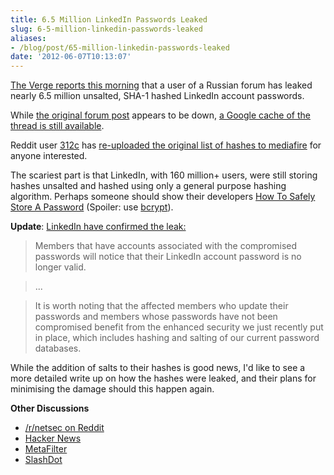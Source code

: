 ```yaml
---
title: 6.5 Million LinkedIn Passwords Leaked
slug: 6-5-million-linkedin-passwords-leaked
aliases:
- /blog/post/65-million-linkedin-passwords-leaked
date: '2012-06-07T10:13:07'
---
```


[The Verge reports this morning](http://www.theverge.com/2012/6/6/3067523/linkedin-password-leak-online) that a user of a Russian forum has leaked nearly 6.5 million unsalted, SHA-1 hashed LinkedIn account passwords.

While [the original forum post](http://forum.insidepro.com/viewtopic.php?p=96122) appears to be down, [a Google cache of the thread is still available](http://webcache.googleusercontent.com/search?hl=en&safe=off&q=cache%3Aforum.insidepro.com%2Fviewtopic.php%3Fp%3D96122).

<!--more-->

Reddit user [312c](http://www.reddit.com/user/312c) has [re-uploaded the original list of hashes to mediafire](http://www.mediafire.com/?bmuo1y3puku4rs5) for anyone interested.

The scariest part is that LinkedIn, with 160 million+ users, were still storing hashes unsalted and hashed using only a general purpose hashing algorithm. Perhaps someone should show their developers [How To Safely Store A Password](http://codahale.com/how-to-safely-store-a-password/) (Spoiler: use [bcrypt](http://en.wikipedia.org/wiki/Bcrypt)).

**Update**: [LinkedIn have confirmed the leak:](http://blog.linkedin.com/2012/06/06/linkedin-member-passwords-compromised/)

> Members that have accounts associated with the compromised passwords will notice that their LinkedIn account password is no longer valid.

> ...

> It is worth noting that the affected members who update their passwords and members whose passwords have not been compromised benefit from the enhanced security we just recently put in place, which includes hashing and salting of our current password databases.

While the addition of salts to their hashes is good news, I'd like to see a more detailed write up on how the hashes were leaked, and their plans for minimising the damage should this happen again.

**Other Discussions**

* [/r/netsec on Reddit](http://www.reddit.com/r/netsec/comments/unt4p/65_million_linkedin_password_hashes_leaked/)
* [Hacker News](http://news.ycombinator.com/item?id=4073309)
* [MetaFilter](http://www.metafilter.com/116678/Your-LinkedIn-Password)
* [SlashDot](http://it.slashdot.org/story/12/06/06/1335228/linkedin-password-hashes-leaked-online)

